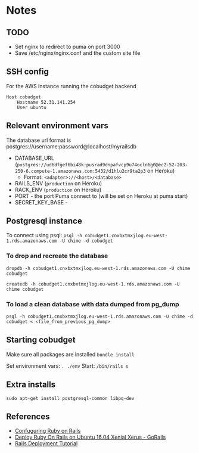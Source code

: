 # Notes

## TODO
* Set nginx to redirect to puma on port 3000
* Save /etc/nginx/nginx.conf and the custom site file

## SSH config

For the AWS instance running the cobudget backend

```
Host cobudget
	Hostname 52.31.141.254
	User ubuntu
```

## Relevant environment vars

 The database url format is postgres://username:password@localhost/myrailsdb

* DATABASE_URL (`postgres://ud6dfgef6bi48k:pusrad9dnpafvcp9u74ocln6g0@ec2-52-203-250-6.compute-1.amazonaws.com:5432/d1hlu2cr9ta2p3` on Heroku)
	* Format: `<adapter>://<host>/<database>`
* RAILS_ENV (`production` on Heroku)
* RACK_ENV (`production` on Heroku)
* PORT - the port Puma connect to (will be set on Heroku at puma start)
* SECRET_KEY_BASE - 

## Postgresql instance

To connect using psql: `psql -h cobudget1.cnxbxtmxjlog.eu-west-1.rds.amazonaws.com -U chime -d cobudget`

### To drop and recreate the database

`dropdb -h cobudget1.cnxbxtmxjlog.eu-west-1.rds.amazonaws.com -U chime cobudget`

`createdb -h cobudget1.cnxbxtmxjlog.eu-west-1.rds.amazonaws.com -U chime cobudget`

### To load a clean database with data dumped from pg_dump

`psql -h cobudget1.cnxbxtmxjlog.eu-west-1.rds.amazonaws.com -U chime -d cobudget < <file_from_previous_pg_dump>`

## Starting cobudget

Make sure all packages are installed `bundle install`

Set environment vars: `. ./env`
Start: `/bin/rails s`

## Extra installs

`sudo apt-get install postgresql-common libpq-dev`

## References
* [Confuguring Ruby on Rails](http://guides.rubyonrails.org/configuring.html)
* [Deploy Ruby On Rails on Ubuntu 16.04 Xenial Xerus - GoRails](https://gorails.com/deploy/ubuntu/16.04)
* [Rails Deployment Tutorial](https://www.ralfebert.de/tutorials/rails-deployment/)
